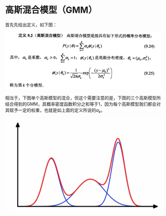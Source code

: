 # 高斯混合模型（GMM）

首先先给出定义，如下图：

![](_v_images/20200303150131030_1701.png)


相当于，下图单个高斯模型的混合，但这个需要注意的是，下图的三个高斯模型所结合得到的GMM，其概率密度函数积分之和等于1，因为每个高斯模型我们都会对其赋予一定的权重，也就是如上面的定义所说的$a_k$。

![](_v_images/20200303150207487_11196.png)